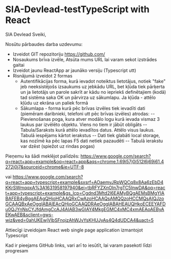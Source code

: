 # SIA-Devlead-testTypeScript with React
SIA Devlead
Sveiki,

Nosūtu pārbaudes darba uzdevumu:

* Izveidot GIT repozitoriju https://github.com/
* Nosaukums brīva izvēle, Atsūta mums URL lai varam sekot izstrādes gaitai
* Izveidot jaunu ReactApp ar jaunāko versiju (Typescript utt)
* Risnājumā izveidot 2 formas
    - Autentifikācijas forma, kurā ievadot noteiktus lietotājus, notiek "fake" jeb neeksistējošs izsaukums uz jebkādu URL, bet kļūda tiek pārķerta un ja lietotājs un parole sakrīt ar kādu no iepriekš definētajiem (kodā) tad sistēma saka OK un pārvirza uz sākumlapu. Ja kļūda - attēlo kļūdu uz ekrāna un paliek formā
   - Sākumlapa - forma kurā pēc brīvas izvēles tiek ievadīti dati (piemēram daribnieki, telefoni utt pēc brīvas izvēles) atrodas:
       -- Pievienošanas poga, kura atver modālo logu kurā ievada vismaz 3 laukus par izvēlēto objektu. Viens no tiem ir jābūt obligāts
       -- Tabula/Saraksts kurā attēlo ievadītos datus. Attēlo visus laukus. Tabulā iespējams kārtot ierakstus
       -- Dati tiek glabāti local storage, kas nozīmē ka pēc lapas F5 dati netiek pazaudēti
       -- Tabulā ierakstu var dzēst (spiežot uz rindas pogas)

Pieņemu ka šādi meklējot palīdzēs:
https://www.google.com/search?q=react+app+example&oq=react+app&aqs=chrome.1.69i57j0i512l6j69i61.4272j0j7&sourceid=chrome&ie=UTF-8

vai
https://www.google.com/search?q=react+app+typescript+example&sxsrf=AOaemvJRpWQCq8x8Aa6zEbD4KKrSWmqqxA%3A1631958197940&ei=tbRFYZXnOIn7rgTC5InwDA&oq=react+app+typescript+example&gs_lcp=Cgdnd3Mtd2l6EAMyBQgAEMsBMgYIABAFEB4yBggAEAgQHjoHCAAQRxCwAzoHCAAQsAMQQzoHCCMQsAIQJzoGCAAQBxAeOggIABAIEAcQHjoGCAAQDRAeOggIABAHEAUQHkoECEEYAFDu0QJYnNsCYJfdAmgCcAJ4AIAB3wGIAY4MkgEGMC4xMC4xmAEAoAEByAEKwAEB&sclient=gws-wiz&ved=0ahUKEwjVlbSFnojzAhWJvYsKHUJyAs4Q4dUDCA4&uact=5

Attiecīgi izveidojam React web single page application izmantojot Typescript

Kad ir pieejams GitHub links, vari arī to iesūtīt, lai varam pasekotl līdzi progresam



